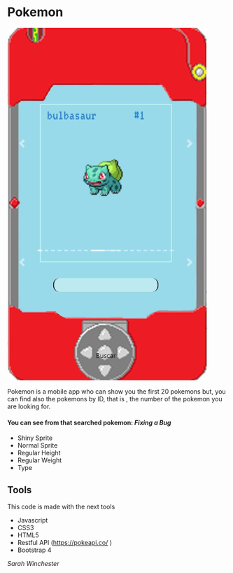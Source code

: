 # Pokemon

![PokemonView](/assets/pokemon.JPG)


Pokemon is a mobile app who can show you the first 20 pokemons but, you can  find also the pokemons by ID, that is , the number of the pokemon you are looking for.

#### You can see from that searched pokemon:  *Fixing a Bug* 

* Shiny Sprite
* Normal Sprite
* Regular Height 
* Regular Weight
* Type

## Tools
This code is made with the next tools

* Javascript
* CSS3
* HTML5
* Restful API (https://pokeapi.co/ )
* Bootstrap 4

_Sarah Winchester_


